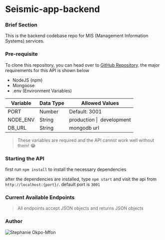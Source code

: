 # Seismic-app-backend

### Brief Section

This is the backend codebase repo for MIS (Management Information Systems) services.

### Pre-requisite

To clone this repository, you can head over to [GitHub Repository](https://github.com/StephanieMfon/Seismic-app-backend.git). the major requirements for this API is shown below

- NodeJS (npm)
- Mongoose
- .env (Environment Variables)

| Variable | Data Type | Allowed Values                       |
| -------- | --------- | ------------------------------------ |
| PORT     | Number    | Default: 3001                        |
| NODE_ENV | String    | production&nbsp;\|&nbsp; development |
| DB_URL   | String    | mongodb url                          |

> These variables are required and the API cannot work well without them! :joy:

### Starting the API

first run `npm install` to install the necessary dependencies

after the dependencies are installed, type `npm start` and visit the api from `http://localhost:{port}/`. default port is `3001`

### Current Available Endpoints

> All endpoints accept JSON objects and returns JSON objects

### Author

![Stephanie Okpo-Mfon](https://github.com/StephanieMfon)
